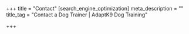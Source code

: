 +++
title = "Contact"
[search_engine_optimization]
meta_description = ""
title_tag = "Contact a Dog Trainer | AdaptK9 Dog Training"

+++
